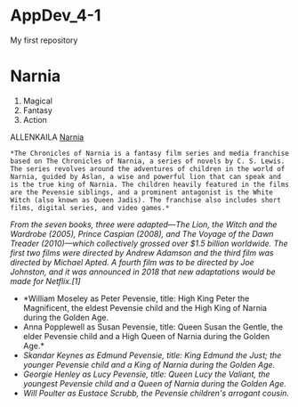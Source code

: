 # AppDev_4-1
My first repository
# Narnia 
1. Magical
2. Fantasy
3. Action

ALLENKAILA
[Narnia](https://en.wikipedia.org/wiki/The_Chronicles_of_Narnia_(film_series))

	*The Chronicles of Narnia is a fantasy film series and media franchise based on The Chronicles of Narnia, a series of novels by C. S. Lewis. The series revolves around the adventures of children in the world of Narnia, guided by Aslan, a wise and powerful lion that can speak and is the true king of Narnia. The children heavily featured in the films are the Pevensie siblings, and a prominent antagonist is the White Witch (also known as Queen Jadis). The franchise also includes short films, digital series, and video games.*

*From the seven books, three were adapted—The Lion, the Witch and the Wardrobe (2005), Prince Caspian (2008), and The Voyage of the Dawn Treader (2010)—which collectively grossed over $1.5 billion worldwide. The first two films were directed by Andrew Adamson and the third film was directed by Michael Apted. A fourth film was to be directed by Joe Johnston, and it was announced in 2018 that new adaptations would be made for Netflix.[1]*

- *William Moseley as Peter Pevensie, title: High King Peter the Magnificent, the eldest Pevensie child and the High King of Narnia during the Golden Age.
- Anna Popplewell as Susan Pevensie, title: Queen Susan the Gentle, the elder Pevensie child and a High Queen of Narnia during the Golden Age.*
- *Skandar Keynes as Edmund Pevensie, title: King Edmund the Just; the younger Pevensie child and a King of Narnia during the Golden Age.*
- *Georgie Henley as Lucy Pevensie, title: Queen Lucy the Valiant, the youngest Pevensie child and a Queen of Narnia during the Golden Age.*
- *Will Poulter as Eustace Scrubb, the Pevensie children's arrogant cousin.*

  
